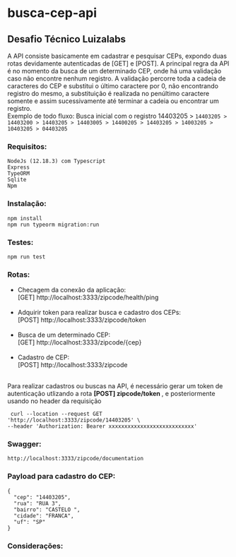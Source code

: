 # busca-cep-api
## Desafio Técnico Luizalabs ##

A API consiste basicamente em cadastrar e pesquisar CEPs, expondo duas rotas devidamente autenticadas de [GET] e [POST]. A principal regra da API é no momento da busca de um determinado CEP, onde há uma validação caso não encontre nenhum registro. A validação percorre toda a cadeia de caracteres do CEP e substitui o último caractere por 0, não encontrando registro do mesmo, a substituição é realizada no penúltimo caractere somente e assim sucessivamente até terminar a cadeia ou encontrar um registro. <br>
Exemplo de todo fluxo: Busca inicial com o registro 14403205 > `14403205 > 14403200 > 14403205 > 14403005 > 14400205 > 14403205 > 14003205 > 10403205 > 04403205`

### Requisitos: ###
```
NodeJs (12.18.3) com Typescript
Express
TypeORM
Sqlite
Npm
```

### Instalação: ###
```
npm install
npm run typeorm migration:run
```
### Testes: ###
```
npm run test
```

### Rotas: ###
- Checagem da conexão da aplicação: <br>
[GET]  http://localhost:3333/zipcode/health/ping <br><br>
- Adquirir token para realizar busca e cadastro dos CEPs: <br>
[POST] http://localhost:3333/zipcode/token <br><br>
- Busca de um determinado CEP: <br>
[GET]  http://localhost:3333/zipcode/{cep} <br><br>
- Cadastro de CEP: <br>
[POST] http://localhost:3333/zipcode <br><br>

Para realizar cadastros ou buscas na API, é necessário gerar um token de autenticação utlizando a rota <b> [POST] zipcode/token </b>, e posteriormente usando no header da requisição 
```
 curl --location --request GET 'http://localhost:3333/zipcode/14403205' \
--header 'Authorization: Bearer xxxxxxxxxxxxxxxxxxxxxxxxxxx' 

```
### Swagger: ###
```
http://localhost:3333/zipcode/documentation
```

### Payload para cadastro do CEP: ###
```
{
  "cep": "14403205",
  "rua": "RUA 3",
  "bairro": "CASTELO ",
  "cidade": "FRANCA",
  "uf": "SP"
}
```

### Considerações: ###


